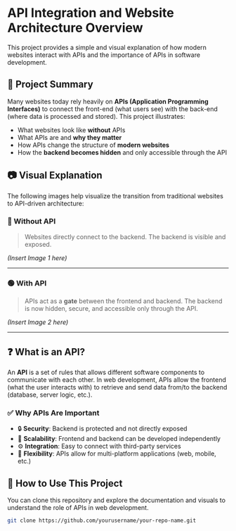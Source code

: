 # API Integration and Website Architecture Overview

This project provides a simple and visual explanation of how modern websites interact with APIs and the importance of APIs in software development.

## 📌 Project Summary

Many websites today rely heavily on **APIs (Application Programming Interfaces)** to connect the front-end (what users see) with the back-end (where data is processed and stored). This project illustrates:

- What websites look like **without** APIs
- What APIs are and **why they matter**
- How APIs change the structure of **modern websites**
- How the **backend becomes hidden** and only accessible through the API

## 📷 Visual Explanation

The following images help visualize the transition from traditional websites to API-driven architecture:

### 🔴 Without API

> Websites directly connect to the backend. The backend is visible and exposed.

*(Insert Image 1 here)*

---

### 🟢 With API

> APIs act as a **gate** between the frontend and backend. The backend is now hidden, secure, and accessible only through the API.

*(Insert Image 2 here)*

---

## ❓ What is an API?

An **API** is a set of rules that allows different software components to communicate with each other. In web development, APIs allow the frontend (what the user interacts with) to retrieve and send data from/to the backend (database, server logic, etc.).

### ✅ Why APIs Are Important

- 🔒 **Security**: Backend is protected and not directly exposed
- 🔄 **Scalability**: Frontend and backend can be developed independently
- ⚙️ **Integration**: Easy to connect with third-party services
- 📱 **Flexibility**: APIs allow for multi-platform applications (web, mobile, etc.)

## 📁 How to Use This Project

You can clone this repository and explore the documentation and visuals to understand the role of APIs in web development.

```bash
git clone https://github.com/yourusername/your-repo-name.git
